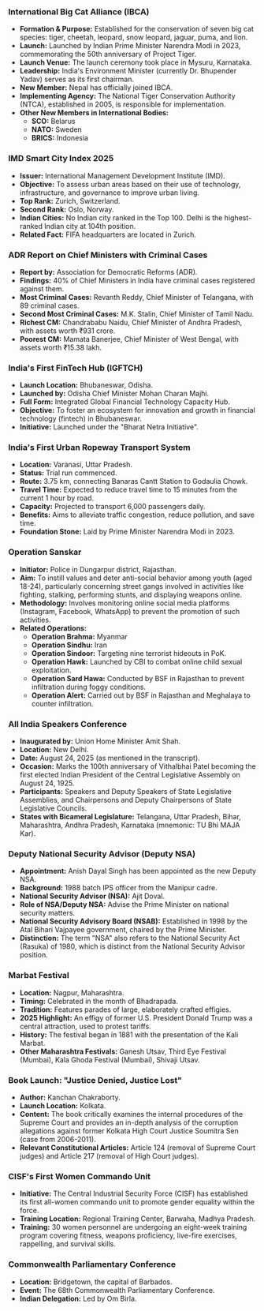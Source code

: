 ### International Big Cat Alliance (IBCA)

*   **Formation & Purpose:** Established for the conservation of seven big cat species: tiger, cheetah, leopard, snow leopard, jaguar, puma, and lion.
*   **Launch:** Launched by Indian Prime Minister Narendra Modi in 2023, commemorating the 50th anniversary of Project Tiger.
*   **Launch Venue:** The launch ceremony took place in Mysuru, Karnataka.
*   **Leadership:** India's Environment Minister (currently Dr. Bhupender Yadav) serves as its first chairman.
*   **New Member:** Nepal has officially joined IBCA.
*   **Implementing Agency:** The National Tiger Conservation Authority (NTCA), established in 2005, is responsible for implementation.
*   **Other New Members in International Bodies:**
    *   **SCO:** Belarus
    *   **NATO:** Sweden
    *   **BRICS:** Indonesia

### IMD Smart City Index 2025

*   **Issuer:** International Management Development Institute (IMD).
*   **Objective:** To assess urban areas based on their use of technology, infrastructure, and governance to improve urban living.
*   **Top Rank:** Zurich, Switzerland.
*   **Second Rank:** Oslo, Norway.
*   **Indian Cities:** No Indian city ranked in the Top 100. Delhi is the highest-ranked Indian city at 104th position.
*   **Related Fact:** FIFA headquarters are located in Zurich.

### ADR Report on Chief Ministers with Criminal Cases

*   **Report by:** Association for Democratic Reforms (ADR).
*   **Findings:** 40% of Chief Ministers in India have criminal cases registered against them.
*   **Most Criminal Cases:** Revanth Reddy, Chief Minister of Telangana, with 89 criminal cases.
*   **Second Most Criminal Cases:** M.K. Stalin, Chief Minister of Tamil Nadu.
*   **Richest CM:** Chandrababu Naidu, Chief Minister of Andhra Pradesh, with assets worth ₹931 crore.
*   **Poorest CM:** Mamata Banerjee, Chief Minister of West Bengal, with assets worth ₹15.38 lakh.

### India's First FinTech Hub (IGFTCH)

*   **Launch Location:** Bhubaneswar, Odisha.
*   **Launched by:** Odisha Chief Minister Mohan Charan Majhi.
*   **Full Form:** Integrated Global Financial Technology Capacity Hub.
*   **Objective:** To foster an ecosystem for innovation and growth in financial technology (fintech) in Bhubaneswar.
*   **Initiative:** Launched under the "Bharat Netra Initiative".

### India's First Urban Ropeway Transport System

*   **Location:** Varanasi, Uttar Pradesh.
*   **Status:** Trial run commenced.
*   **Route:** 3.75 km, connecting Banaras Cantt Station to Godaulia Chowk.
*   **Travel Time:** Expected to reduce travel time to 15 minutes from the current 1 hour by road.
*   **Capacity:** Projected to transport 6,000 passengers daily.
*   **Benefits:** Aims to alleviate traffic congestion, reduce pollution, and save time.
*   **Foundation Stone:** Laid by Prime Minister Narendra Modi in 2023.

### Operation Sanskar

*   **Initiator:** Police in Dungarpur district, Rajasthan.
*   **Aim:** To instill values and deter anti-social behavior among youth (aged 18-24), particularly concerning street gangs involved in activities like fighting, stalking, performing stunts, and displaying weapons online.
*   **Methodology:** Involves monitoring online social media platforms (Instagram, Facebook, WhatsApp) to prevent the promotion of such activities.
*   **Related Operations:**
    *   **Operation Brahma:** Myanmar
    *   **Operation Sindhu:** Iran
    *   **Operation Sindoor:** Targeting nine terrorist hideouts in PoK.
    *   **Operation Hawk:** Launched by CBI to combat online child sexual exploitation.
    *   **Operation Sard Hawa:** Conducted by BSF in Rajasthan to prevent infiltration during foggy conditions.
    *   **Operation Alert:** Carried out by BSF in Rajasthan and Meghalaya to counter infiltration.

### All India Speakers Conference

*   **Inaugurated by:** Union Home Minister Amit Shah.
*   **Location:** New Delhi.
*   **Date:** August 24, 2025 (as mentioned in the transcript).
*   **Occasion:** Marks the 100th anniversary of Vithalbhai Patel becoming the first elected Indian President of the Central Legislative Assembly on August 24, 1925.
*   **Participants:** Speakers and Deputy Speakers of State Legislative Assemblies, and Chairpersons and Deputy Chairpersons of State Legislative Councils.
*   **States with Bicameral Legislature:** Telangana, Uttar Pradesh, Bihar, Maharashtra, Andhra Pradesh, Karnataka (mnemonic: TU Bhi MAJA Kar).

### Deputy National Security Advisor (Deputy NSA)

*   **Appointment:** Anish Dayal Singh has been appointed as the new Deputy NSA.
*   **Background:** 1988 batch IPS officer from the Manipur cadre.
*   **National Security Advisor (NSA):** Ajit Doval.
*   **Role of NSA/Deputy NSA:** Advise the Prime Minister on national security matters.
*   **National Security Advisory Board (NSAB):** Established in 1998 by the Atal Bihari Vajpayee government, chaired by the Prime Minister.
*   **Distinction:** The term "NSA" also refers to the National Security Act (Rasuka) of 1980, which is distinct from the National Security Advisor position.

### Marbat Festival

*   **Location:** Nagpur, Maharashtra.
*   **Timing:** Celebrated in the month of Bhadrapada.
*   **Tradition:** Features parades of large, elaborately crafted effigies.
*   **2025 Highlight:** An effigy of former U.S. President Donald Trump was a central attraction, used to protest tariffs.
*   **History:** The festival began in 1881 with the presentation of the Kali Marbat.
*   **Other Maharashtra Festivals:** Ganesh Utsav, Third Eye Festival (Mumbai), Kala Ghoda Festival (Mumbai), Shivaji Utsav.

### Book Launch: "Justice Denied, Justice Lost"

*   **Author:** Kanchan Chakraborty.
*   **Launch Location:** Kolkata.
*   **Content:** The book critically examines the internal procedures of the Supreme Court and provides an in-depth analysis of the corruption allegations against former Kolkata High Court Justice Soumitra Sen (case from 2006-2011).
*   **Relevant Constitutional Articles:** Article 124 (removal of Supreme Court judges) and Article 217 (removal of High Court judges).

### CISF's First Women Commando Unit

*   **Initiative:** The Central Industrial Security Force (CISF) has established its first all-women commando unit to promote gender equality within the force.
*   **Training Location:** Regional Training Center, Barwaha, Madhya Pradesh.
*   **Training:** 30 women personnel are undergoing an eight-week training program covering fitness, weapons proficiency, live-fire exercises, rappelling, and survival skills.

### Commonwealth Parliamentary Conference

*   **Location:** Bridgetown, the capital of Barbados.
*   **Event:** The 68th Commonwealth Parliamentary Conference.
*   **Indian Delegation:** Led by Om Birla.